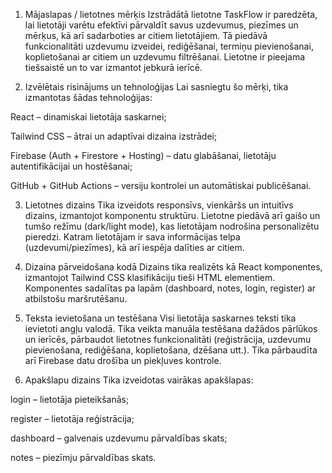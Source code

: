 1. Mājaslapas / lietotnes mērķis
Izstrādātā lietotne TaskFlow ir paredzēta, lai lietotāji varētu efektīvi pārvaldīt savus uzdevumus, piezīmes un mērķus, kā arī sadarboties ar citiem lietotājiem. Tā piedāvā funkcionalitāti uzdevumu izveidei, rediģēšanai, termiņu pievienošanai, koplietošanai ar citiem un uzdevumu filtrēšanai. Lietotne ir pieejama tiešsaistē un to var izmantot jebkurā ierīcē.

2. Izvēlētais risinājums un tehnoloģijas
Lai sasniegtu šo mērķi, tika izmantotas šādas tehnoloģijas:

React – dinamiskai lietotāja saskarnei;

Tailwind CSS – ātrai un adaptīvai dizaina izstrādei;

Firebase (Auth + Firestore + Hosting) – datu glabāšanai, lietotāju autentifikācijai un hostēšanai;

GitHub + GitHub Actions – versiju kontrolei un automātiskai publicēšanai.

3. Lietotnes dizains
Tika izveidots responsīvs, vienkāršs un intuitīvs dizains, izmantojot komponentu struktūru. Lietotne piedāvā arī gaišo un tumšo režīmu (dark/light mode), kas lietotājam nodrošina personalizētu pieredzi. Katram lietotājam ir sava informācijas telpa (uzdevumi/piezīmes), kā arī iespēja dalīties ar citiem.

4. Dizaina pārveidošana kodā
Dizains tika realizēts kā React komponentes, izmantojot Tailwind CSS klasifikāciju tieši HTML elementiem. Komponentes sadalītas pa lapām (dashboard, notes, login, register) ar atbilstošu maršrutēšanu.

5. Teksta ievietošana un testēšana
Visi lietotāja saskarnes teksti tika ievietoti angļu valodā. Tika veikta manuāla testēšana dažādos pārlūkos un ierīcēs, pārbaudot lietotnes funkcionalitāti (reģistrācija, uzdevumu pievienošana, rediģēšana, koplietošana, dzēšana utt.). Tika pārbaudīta arī Firebase datu drošība un piekļuves kontrole.

6. Apakšlapu dizains
Tika izveidotas vairākas apakšlapas:

login – lietotāja pieteikšanās;

register – lietotāja reģistrācija;

dashboard – galvenais uzdevumu pārvaldības skats;

notes – piezīmju pārvaldības skats.
